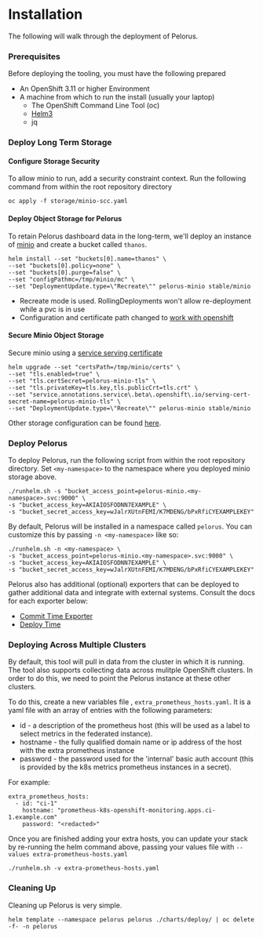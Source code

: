 
# Installation

The following will walk through the deployment of Pelorus.

### Prerequisites

Before deploying the tooling, you must have the following prepared

* An OpenShift 3.11 or higher Environment
* A machine from which to run the install (usually your laptop)
  * The OpenShift Command Line Tool (oc)
  * [Helm3](https://github.com/helm/helm/releases)
  * jq

### Deploy Long Term Storage

#### Configure Storage Security

To allow minio to run, add a security constraint context. Run the following command from within the root repository directory

```
oc apply -f storage/minio-scc.yaml
```

#### Deploy Object Storage for Pelorus

To retain Pelorus dashboard data in the long-term, we'll deploy an instance of [minio](https://github.com/helm/charts/tree/master/stable/minio) and create a bucket called `thanos`.

```
helm install --set "buckets[0].name=thanos" \
--set "buckets[0].policy=none" \
--set "buckets[0].purge=false" \
--set "configPathmc=/tmp/minio/mc" \
--set "DeploymentUpdate.type=\"Recreate\"" pelorus-minio stable/minio
```

* Recreate mode is used. RollingDeployments won't allow re-deployment while a pvc is in use
* Configuration and certificate path changed to [work with openshift]([https://github.com/minio/mc/issues/2640](https://github.com/minio/mc/issues/2640))

#### Secure Minio Object Storage

Secure minio using a [service serving certificate](https://docs.openshift.com/container-platform/4.1/authentication/certificates/service-serving-certificate.html)

```
helm upgrade --set "certsPath=/tmp/minio/certs" \
--set "tls.enabled=true" \
--set "tls.certSecret=pelorus-minio-tls" \
--set "tls.privateKey=tls.key,tls.publicCrt=tls.crt" \
--set "service.annotations.service\.beta\.openshift\.io/serving-cert-secret-name=pelorus-minio-tls" \
--set "DeploymentUpdate.type=\"Recreate\"" pelorus-minio stable/minio
```
Other storage configuration can be found [here](/docs/Storage.md).

### Deploy Pelorus

To deploy Pelorus, run the following script from within the root repository directory. Set `<my-namespace>` to the namespace where you deployed minio storage above.

```
./runhelm.sh -s "bucket_access_point=pelorus-minio.<my-namespace>.svc:9000" \
-s "bucket_access_key=AKIAIOSFODNN7EXAMPLE" \
-s "bucket_secret_access_key=wJalrXUtnFEMI/K7MDENG/bPxRfiCYEXAMPLEKEY"
```

By default, Pelorus will be installed in a namespace called `pelorus`. You can customize this by passing `-n <my-namespace>` like so:

```
./runhelm.sh -n <my-namespace> \
-s "bucket_access_point=pelorus-minio.<my-namespace>.svc:9000" \
-s "bucket_access_key=AKIAIOSFODNN7EXAMPLE" \
-s "bucket_secret_access_key=wJalrXUtnFEMI/K7MDENG/bPxRfiCYEXAMPLEKEY"
```

Pelorus also has additional (optional) exporters that can be deployed to gather additional data and integrate with external systems. Consult the docs for each exporter below:

* [Commit Time Exporter](/docs/Configuration.md#commit-time-exporter)
* [Deploy Time](/docs/Configuration.md#deploy-time-exporter)

### Deploying Across Multiple Clusters

By default, this tool will pull in data from the cluster in which it is running. The tool also supports collecting data across mulitple OpenShift clusters. In order to do this, we need to point the Pelorus instance at these other clusters.

To do this, create a new variables file , `extra_prometheus_hosts.yaml`.  It is a yaml file with an array of entries with the following parameters:

* id - a description of the prometheus host (this will be used as a label to select metrics in the federated instance).
* hostname - the fully qualified domain name or ip address of the host with the extra prometheus instance
* password - the password used for the 'internal' basic auth account (this is provided by the k8s metrics prometheus instances in a secret).

For example:

    extra_prometheus_hosts:
      - id: "ci-1"
        hostname: "prometheus-k8s-openshift-monitoring.apps.ci-1.example.com"
        password: "<redacted>"

Once you are finished adding your extra hosts, you can update your stack by re-running the helm command above, passing your values file with `--values extra-prometheus-hosts.yaml`

```
./runhelm.sh -v extra-prometheus-hosts.yaml
```

### Cleaning Up

Cleaning up Pelorus is very simple.

    helm template --namespace pelorus pelorus ./charts/deploy/ | oc delete -f- -n pelorus

